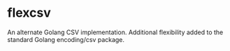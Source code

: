 # flexcsv
An alternate Golang CSV implementation. Additional flexibility added to the standard Golang encoding/csv package.
